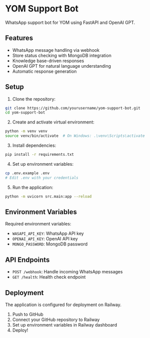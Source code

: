 # YOM Support Bot

WhatsApp support bot for YOM using FastAPI and OpenAI GPT.

## Features

- WhatsApp message handling via webhook
- Store status checking with MongoDB integration
- Knowledge base-driven responses
- OpenAI GPT for natural language understanding
- Automatic response generation

## Setup

1. Clone the repository:
```bash
git clone https://github.com/yourusername/yom-support-bot.git
cd yom-support-bot
```

2. Create and activate virtual environment:
```bash
python -m venv venv
source venv/bin/activate  # On Windows: .\venv\Scripts\activate
```

3. Install dependencies:
```bash
pip install -r requirements.txt
```

4. Set up environment variables:
```bash
cp .env.example .env
# Edit .env with your credentials
```

5. Run the application:
```bash
python -m uvicorn src.main:app --reload
```

## Environment Variables

Required environment variables:
- `WASAPI_API_KEY`: WhatsApp API key
- `OPENAI_API_KEY`: OpenAI API key
- `MONGO_PASSWORD`: MongoDB password

## API Endpoints

- `POST /webhook`: Handle incoming WhatsApp messages
- `GET /health`: Health check endpoint

## Deployment

The application is configured for deployment on Railway.

1. Push to GitHub
2. Connect your GitHub repository to Railway
3. Set up environment variables in Railway dashboard
4. Deploy!